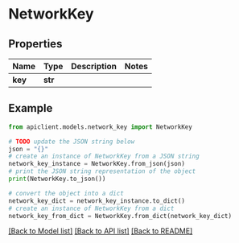 # NetworkKey


## Properties

Name | Type | Description | Notes
------------ | ------------- | ------------- | -------------
**key** | **str** |  | 

## Example

```python
from apiclient.models.network_key import NetworkKey

# TODO update the JSON string below
json = "{}"
# create an instance of NetworkKey from a JSON string
network_key_instance = NetworkKey.from_json(json)
# print the JSON string representation of the object
print(NetworkKey.to_json())

# convert the object into a dict
network_key_dict = network_key_instance.to_dict()
# create an instance of NetworkKey from a dict
network_key_from_dict = NetworkKey.from_dict(network_key_dict)
```
[[Back to Model list]](../README.md#documentation-for-models) [[Back to API list]](../README.md#documentation-for-api-endpoints) [[Back to README]](../README.md)


